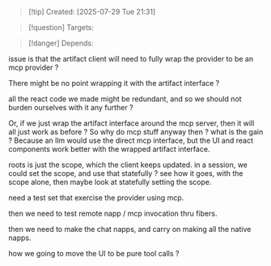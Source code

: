 
>[!tip] Created: [2025-07-29 Tue 21:31]

>[!question] Targets: 

>[!danger] Depends: 

issue is that the artifact client will need to fully wrap the provider to be an mcp provider ?

There might be no point wrapping it with the artifact interface ?

all the react code we made might be redundant, and so we should not burden ourselves with it any further ?

Or, if we just wrap the artifact interface around the mcp server, then it will all just work as before ?
So why do mcp stuff anyway then ? what is the gain ?
Because an llm would use the direct mcp interface, but the UI and react components work better with the wrapped artifact interface.

roots is just the scope, which the client keeps updated.
in a session, we could set the scope, and use that statefully ?
see how it goes, with the scope alone, then maybe look at statefully setting the scope.

need a test set that exercise the provider using mcp.

then we need to test remote napp / mcp invocation thru fibers.

then we need to make the chat napps, and carry on making all the native napps.

how we going to move the UI to be pure tool calls ?